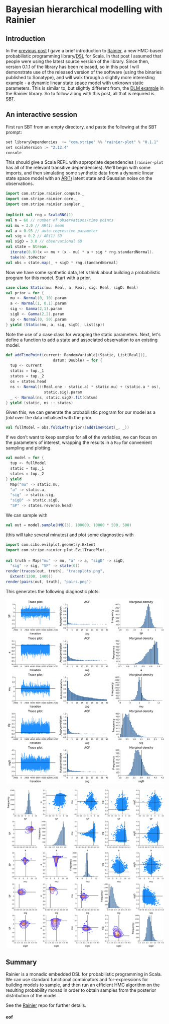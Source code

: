# Bayesian hierarchical modelling with Rainier

## Introduction

In the [previous post](https://darrenjw.wordpress.com/2018/06/01/monadic-probabilistic-programming-in-scala-with-rainier/) I gave a brief introduction to [Rainier](https://github.com/stripe/rainier), a new HMC-based probabilistic programming library/[DSL](https://en.wikipedia.org/wiki/Domain-specific_language) for Scala. In that post I assumed that people were using the latest source version of the library. Since then, version 0.1.1 of the library has been released, so in this post I will demonstrate use of the released version of the software (using the binaries published to Sonatype), and will walk through a slightly more interesting example - a dynamic linear state space model with unknown static parameters. This is similar to, but slightly different from, the [DLM example](https://github.com/stripe/rainier/blob/master/rainier-example/src/main/scala/com/stripe/rainier/example/DLM.scala) in the Rainier library. So to follow along with this post, all that is required is [SBT](https://www.scala-sbt.org/).

## An interactive session

First run SBT from an empty directory, and paste the following at the SBT prompt:

```scala
set libraryDependencies  += "com.stripe" %% "rainier-plot" % "0.1.1"
set scalaVersion := "2.12.4"
console
```

This should give a Scala REPL with appropriate dependencies (`rainier-plot` has all of the relevant transitive dependencies). We'll begin with some imports, and then simulating some synthetic data from a dynamic linear state space model with an [AR(1)](https://en.wikipedia.org/wiki/Autoregressive_model) latent state and Gaussian noise on the observations.

```scala
import com.stripe.rainier.compute._
import com.stripe.rainier.core._
import com.stripe.rainier.sampler._

implicit val rng = ScalaRNG(1)
val n = 60 // number of observations/time points
val mu = 3.0 // AR(1) mean
val a = 0.95 // auto-regressive parameter
val sig = 0.2 // AR(1) SD
val sigD = 3.0 // observational SD
val state = Stream.
  iterate(0.0)(x => mu + (x - mu) * a + sig * rng.standardNormal).
  take(n).toVector
val obs = state.map(_ + sigD * rng.standardNormal)
```

Now we have some synthetic data, let's think about building a probabilistic program for this model. Start with a prior.

```scala
case class Static(mu: Real, a: Real, sig: Real, sigD: Real)
val prior = for {
  mu <- Normal(0, 10).param
  a <- Normal(1, 0.1).param
  sig <- Gamma(2,1).param
  sigD <- Gamma(2,2).param
  sp <- Normal(0, 50).param
} yield (Static(mu, a, sig, sigD), List(sp))
```

Note the use of a case class for wrapping the static parameters. Next, let's define a function to add a state and associated observation to an existing model.

```scala
def addTimePoint(current: RandomVariable[(Static, List[Real])],
                     datum: Double) = for {
  tup <- current
  static = tup._1
  states = tup._2
  os = states.head
  ns <- Normal(((Real.one - static.a) * static.mu) + (static.a * os),
                 static.sig).param
  _ <- Normal(ns, static.sigD).fit(datum)
} yield (static, ns :: states)
```

Given this, we can generate the probabilistic program for our model as a *fold* over the data initialised with the prior.

```scala
val fullModel = obs.foldLeft(prior)(addTimePoint(_, _))
```

If we don't want to keep samples for all of the variables, we can focus on the parameters of interest, wrapping the results in a `Map` for convenient sampling and plotting.

```scala
val model = for {
  tup <- fullModel
  static = tup._1
  states = tup._2
} yield
  Map("mu" -> static.mu,
  "a" -> static.a,
  "sig" -> static.sig,
  "sigD" -> static.sigD,
  "SP" -> states.reverse.head)
```

We can sample with

```scala
val out = model.sample(HMC(3), 100000, 10000 * 500, 500)
```

(this will take several minutes) and plot some diagnostics with

```scala
import com.cibo.evilplot.geometry.Extent
import com.stripe.rainier.plot.EvilTracePlot._

val truth = Map("mu" -> mu, "a" -> a, "sigD" -> sigD,
  "sig" -> sig, "SP" -> state(0))
render(traces(out, truth), "traceplots.png",
  Extent(1200, 1400))
render(pairs(out, truth), "pairs.png")
```

This generates the following diagnostic plots:

![Trace plots](r2tp.png)

![Pairs plots](r2pp.png)

## Summary

Rainier is a monadic embedded DSL for probabilistic programming in Scala. We can use standard functional combinators and for-expressions for building models to sample, and then run an efficient HMC algorithm on the resulting probability monad in order to obtain samples from the posterior distribution of the model.

See the [Rainier](https://github.com/stripe/rainier) repo for further details.


#### eof

